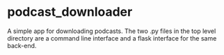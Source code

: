 # podcast_downloader

A simple app for downloading podcasts. The two .py files in the top level directory are a command line interface and a flask interface for the same back-end.
